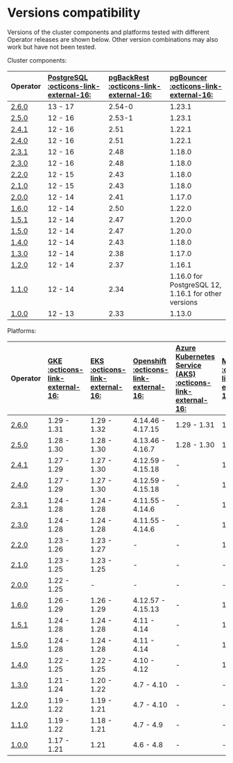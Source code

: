 # Versions compatibility

Versions of the cluster components and platforms tested with different Operator releases are shown below. Other version combinations may also work but have not been tested.

Cluster components:

| Operator | [PostgreSQL :octicons-link-external-16:](https://www.postgresql.org/) | [pgBackRest :octicons-link-external-16:](https://pgbackrest.org/) | [pgBouncer :octicons-link-external-16:](http://pgbouncer.github.io/) |
|:---------|:--------|:-----|:-------|
| [2.6.0](ReleaseNotes/Kubernetes-Operator-for-PostgreSQL-RN2.6.0.md) | 13 - 17 | 2.54-0 | 1.23.1 |
| [2.5.0](ReleaseNotes/Kubernetes-Operator-for-PostgreSQL-RN2.5.0.md) | 12 - 16 | 2.53-1 | 1.23.1 |
| [2.4.1](ReleaseNotes/Kubernetes-Operator-for-PostgreSQL-RN2.4.1.md) | 12 - 16 | 2.51   | 1.22.1 |
| [2.4.0](ReleaseNotes/Kubernetes-Operator-for-PostgreSQL-RN2.4.0.md) | 12 - 16 | 2.51   | 1.22.1 |
| [2.3.1](ReleaseNotes/Kubernetes-Operator-for-PostgreSQL-RN2.3.1.md) | 12 - 16 | 2.48   | 1.18.0 |
| [2.3.0](ReleaseNotes/Kubernetes-Operator-for-PostgreSQL-RN2.3.0.md) | 12 - 16 | 2.48   | 1.18.0 |
| [2.2.0](ReleaseNotes/Kubernetes-Operator-for-PostgreSQL-RN2.2.0.md) | 12 - 15 | 2.43   | 1.18.0 |
| [2.1.0](ReleaseNotes/Kubernetes-Operator-for-PostgreSQL-RN2.1.0.md) | 12 - 15 | 2.43   | 1.18.0 |
| [2.0.0](ReleaseNotes/Kubernetes-Operator-for-PostgreSQL-RN2.0.0.md) | 12 - 14 | 2.41   | 1.17.0 |
| [1.6.0](https://docs.percona.com/percona-operator-for-postgresql/1.0/ReleaseNotes/Kubernetes-Operator-for-PostgreSQL-RN1.6.0.html) | 12 - 14 | 2.50 | 1.22.0 |
| [1.5.1](https://docs.percona.com/percona-operator-for-postgresql/1.0/ReleaseNotes/Kubernetes-Operator-for-PostgreSQL-RN1.5.1.html) | 12 - 14 | 2.47 | 1.20.0 |
| [1.5.0](https://docs.percona.com/percona-operator-for-postgresql/1.0/ReleaseNotes/Kubernetes-Operator-for-PostgreSQL-RN1.5.0.html) | 12 - 14 | 2.47 | 1.20.0 |
| [1.4.0](https://docs.percona.com/percona-operator-for-postgresql/1.0/ReleaseNotes/Kubernetes-Operator-for-PostgreSQL-RN1.4.0.html) | 12 - 14 | 2.43 | 1.18.0 |
| [1.3.0](https://docs.percona.com/percona-operator-for-postgresql/1.0/ReleaseNotes/Kubernetes-Operator-for-PostgreSQL-RN1.3.0.html) | 12 - 14 | 2.38 | 1.17.0 |
| [1.2.0](https://docs.percona.com/percona-operator-for-postgresql/1.0/ReleaseNotes/Kubernetes-Operator-for-PostgreSQL-RN1.2.0.html) | 12 - 14 | 2.37 | 1.16.1 |
| [1.1.0](https://docs.percona.com/percona-operator-for-postgresql/1.0/ReleaseNotes/Kubernetes-Operator-for-PostgreSQL-RN1.1.0.html) | 12 - 14 | 2.34 | 1.16.0 for PostgreSQL 12, <br> 1.16.1 for other versions |
| [1.0.0](https://docs.percona.com/percona-operator-for-postgresql/1.0/ReleaseNotes/Kubernetes-Operator-for-PostgreSQL-RN1.0.0.html) | 12 - 13 | 2.33 | 1.13.0 |

Platforms:

| Operator | [GKE :octicons-link-external-16:](https://cloud.google.com/kubernetes-engine)         | [EKS :octicons-link-external-16:](https://aws.amazon.com)         | [Openshift :octicons-link-external-16:](https://www.redhat.com/en/technologies/cloud-computing/openshift) | [Azure Kubernetes Service (AKS) :octicons-link-external-16:](https://azure.microsoft.com/en-us/services/kubernetes-service/) | [Minikube :octicons-link-external-16:](https://github.com/kubernetes/minikube)                          |
|:--------|:------------|:------------|:------------|:------------|:----------------------------------|
| [2.6.0](ReleaseNotes/Kubernetes-Operator-for-PostgreSQL-RN2.6.0.md) | 1.29 - 1.31 | 1.29 - 1.32 | 4.14.46 - 4.17.15| 1.29 - 1.31 | 1.35.0 |
| [2.5.0](ReleaseNotes/Kubernetes-Operator-for-PostgreSQL-RN2.5.0.md) | 1.28 - 1.30 | 1.28 - 1.30 | 4.13.46 - 4.16.7 | 1.28 - 1.30 | 1.33.1 |
| [2.4.1](ReleaseNotes/Kubernetes-Operator-for-PostgreSQL-RN2.4.1.md) | 1.27 - 1.29 | 1.27 - 1.30 | 4.12.59 - 4.15.18| -           | 1.33.1 |
| [2.4.0](ReleaseNotes/Kubernetes-Operator-for-PostgreSQL-RN2.4.0.md) | 1.27 - 1.29 | 1.27 - 1.30 | 4.12.59 - 4.15.18| -           | 1.33.1 |
| [2.3.1](ReleaseNotes/Kubernetes-Operator-for-PostgreSQL-RN2.3.1.md) | 1.24 - 1.28 | 1.24 - 1.28 | 4.11.55 - 4.14.6 | -           | 1.32   |
| [2.3.0](ReleaseNotes/Kubernetes-Operator-for-PostgreSQL-RN2.3.0.md) | 1.24 - 1.28 | 1.24 - 1.28 | 4.11.55 - 4.14.6 | -           | 1.32   |
| [2.2.0](ReleaseNotes/Kubernetes-Operator-for-PostgreSQL-RN2.2.0.md) | 1.23 - 1.26 | 1.23 - 1.27 | -                | -           | 1.30.1 |
| [2.1.0](ReleaseNotes/Kubernetes-Operator-for-PostgreSQL-RN2.1.0.md) | 1.23 - 1.25 | 1.23 - 1.25 | -                | -           | -      |
| [2.0.0](ReleaseNotes/Kubernetes-Operator-for-PostgreSQL-RN2.0.0.md) | 1.22 - 1.25 |      -      | -                | -           | -      |
| [1.6.0](https://docs.percona.com/percona-operator-for-postgresql/1.0/ReleaseNotes/Kubernetes-Operator-for-PostgreSQL-RN1.6.0.html) | 1.26 - 1.29 | 1.26 - 1.29 | 4.12.57 - 4.15.13 | - | 1.33 |
| [1.5.1](https://docs.percona.com/percona-operator-for-postgresql/1.0/ReleaseNotes/Kubernetes-Operator-for-PostgreSQL-RN1.5.1.html) | 1.24 - 1.28 | 1.24 - 1.28 | 4.11 - 4.14       | - | 1.32 |
| [1.5.0](https://docs.percona.com/percona-operator-for-postgresql/1.0/ReleaseNotes/Kubernetes-Operator-for-PostgreSQL-RN1.5.0.html) | 1.24 - 1.28 | 1.24 - 1.28 | 4.11 - 4.14       | - | 1.32 |
| [1.4.0](https://docs.percona.com/percona-operator-for-postgresql/1.0/ReleaseNotes/Kubernetes-Operator-for-PostgreSQL-RN1.4.0.html) | 1.22 - 1.25 | 1.22 - 1.25 | 4.10 - 4.12       | - | 1.28 |
| [1.3.0](https://docs.percona.com/percona-operator-for-postgresql/1.0/ReleaseNotes/Kubernetes-Operator-for-PostgreSQL-RN1.3.0.html) | 1.21 - 1.24 | 1.20 - 1.22 | 4.7 - 4.10        | - | -    |
| [1.2.0](https://docs.percona.com/percona-operator-for-postgresql/1.0/ReleaseNotes/Kubernetes-Operator-for-PostgreSQL-RN1.2.0.html) | 1.19 - 1.22 | 1.19 - 1.21 | 4.7 - 4.10        | - | -    |
| [1.1.0](https://docs.percona.com/percona-operator-for-postgresql/1.0/ReleaseNotes/Kubernetes-Operator-for-PostgreSQL-RN1.1.0.html) | 1.19 - 1.22 | 1.18 - 1.21 | 4.7 - 4.9         | - | -    |
| [1.0.0](https://docs.percona.com/percona-operator-for-postgresql/1.0/ReleaseNotes/Kubernetes-Operator-for-PostgreSQL-RN1.0.0.html) | 1.17 - 1.21 | 1.21        | 4.6 - 4.8         | - | -    |

